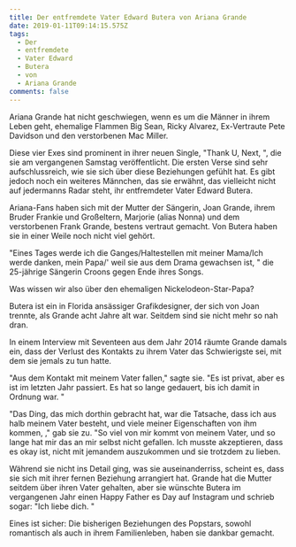 ```yaml
---
title: Der entfremdete Vater Edward Butera von Ariana Grande
date: 2019-01-11T09:14:15.575Z
tags:
  - Der
  - entfremdete
  - Vater Edward
  - Butera
  - von
  - Ariana Grande
comments: false
---
```

Ariana Grande hat nicht geschwiegen, wenn es um die Männer in ihrem Leben geht, ehemalige Flammen Big Sean, Ricky Alvarez, Ex-Vertraute Pete Davidson und den verstorbenen Mac Miller.



Diese vier Exes sind prominent in ihrer neuen Single,  "Thank U, Next, ", die sie am vergangenen Samstag veröffentlicht. Die ersten Verse sind sehr aufschlussreich, wie sie sich über diese Beziehungen gefühlt hat. Es gibt jedoch noch ein weiteres Männchen, das sie erwähnt, das vielleicht nicht auf jedermanns Radar steht, ihr entfremdeter Vater Edward Butera.



Ariana-Fans haben sich mit der Mutter der Sängerin, Joan Grande, ihrem Bruder Frankie und Großeltern, Marjorie (alias Nonna) und dem verstorbenen Frank Grande, bestens vertraut gemacht. Von Butera haben sie in einer Weile noch nicht viel gehört. 



"Eines Tages werde ich die Ganges/Haltestellen mit meiner Mama/Ich werde danken, mein Papa/' weil sie aus dem Drama gewachsen ist, " die 25-jährige Sängerin Croons gegen Ende ihres Songs.



Was wissen wir also über den ehemaligen Nickelodeon-Star-Papa?



Butera ist ein in Florida ansässiger Grafikdesigner, der sich von Joan trennte, als Grande acht Jahre alt war. Seitdem sind sie nicht mehr so nah dran.



In einem Interview mit Seventeen aus dem Jahr 2014 räumte Grande damals ein, dass der Verlust des Kontakts zu ihrem Vater das Schwierigste sei, mit dem sie jemals zu tun hatte.



"Aus dem Kontakt mit meinem Vater fallen," sagte sie.  "Es ist privat, aber es ist im letzten Jahr passiert. Es hat so lange gedauert, bis ich damit in Ordnung war.  "



 "Das Ding, das mich dorthin gebracht hat, war die Tatsache, dass ich aus halb meinem Vater besteht, und viele meiner Eigenschaften von ihm kommen, ," gab sie zu.  "So viel von mir kommt von meinem Vater, und so lange hat mir das an mir selbst nicht gefallen. Ich musste akzeptieren, dass es okay ist, nicht mit jemandem auszukommen und sie trotzdem zu lieben.



Während sie nicht ins Detail ging, was sie auseinanderriss, scheint es, dass sie sich mit ihrer fernen Beziehung arrangiert hat. Grande hat die Mutter seitdem über ihren Vater gehalten, aber sie wünschte Butera im vergangenen Jahr einen Happy Father es Day auf Instagram und schrieb sogar: "Ich liebe dich. "



Eines ist sicher: Die bisherigen Beziehungen des Popstars, sowohl romantisch als auch in ihrem Familienleben, haben sie dankbar gemacht.
